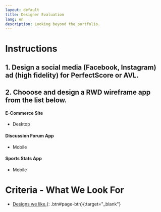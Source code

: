 ```yaml
---
layout: default
title: Designer Evaluation
lang: en
description: Looking beyond the portfolio.
---
```




# Instructions

## 1. Design a social media (Facebook, Instagram) ad (high fidelity) for PerfectScore or AVL.

## 2. Chooose and design a RWD wireframe app from the list below.

#### E-Commerce Site

* Desktop

#### Discussion Forum App

* Mobile

#### Sports Stats App

* Mobile


# Criteria - What We Look For

* [Designs we like.](https://docs.google.com/spreadsheets/d/1JFrMD5X5O_09hYCWGpeODBHy0OnA1UkQUuejtB0m54w/edit?usp=sharing){: .btn#page-btn}{:target="_blank"}